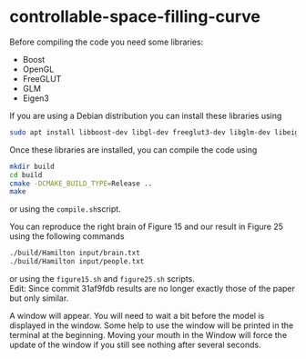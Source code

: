 # controllable-space-filling-curve

Before compiling the code you need some libraries:
* Boost
* OpenGL
* FreeGLUT
* GLM
* Eigen3

If you are using a Debian distribution you can install these libraries using
```bash
sudo apt install libboost-dev libgl-dev freeglut3-dev libglm-dev libeigen3-dev
```

Once these libraries are installed, you can compile the code using
```bash
mkdir build
cd build
cmake -DCMAKE_BUILD_TYPE=Release ..
make
```
or using the `compile.sh`script.

You can reproduce the right brain of Figure 15 and our result in Figure 25 using the following commands
```bash
./build/Hamilton input/brain.txt
./build/Hamilton input/people.txt
```
or using the `figure15.sh` and `figure25.sh` scripts.  
Edit: Since commit 31af9fdb results are no longer exactly those of the paper but only similar. 

A window will appear. You will need to wait a bit before the model is displayed in the window. Some help to use the window will be printed in the terminal at the beginning.
Moving your mouth in the Window will force the update of the window if you still see nothing after several seconds.